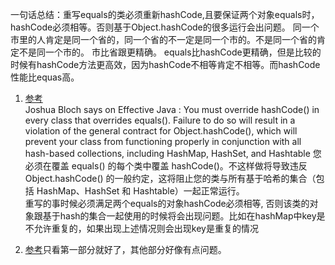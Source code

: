 一句话总结：重写equals的类必须重新hashCode,且要保证两个对象equals时，hashCode必须相等。否则基于Object.hashCode的很多运行会出问题。
同一个市里的人肯定是同一个省的，同一个省的不一定是同一个市的。不是同一个省的肯定不是同一个市的。 市比省跟更精确。 equals比hashCode更精确，但是比较的时候有hashCode方法更高效，因为hashCode不相等肯定不相等。而hashCode性能比equas高。



1. [参考](https://stackoverflow.com/questions/2265503/why-do-i-need-to-override-the-equals-and-hashcode-methods-in-java)    
Joshua Bloch says on Effective Java :    You must override hashCode() in every class that overrides equals(). Failure to do so will result in a violation of the general contract for Object.hashCode(), which will prevent your class from functioning properly in conjunction with all hash-based collections, including HashMap, HashSet, and Hashtable
您必须在覆盖 equals() 的每个类中覆盖 hashCode()。不这样做将导致违反 Object.hashCode() 的一般约定，这将阻止您的类与所有基于哈希的集合（包括 HashMap、HashSet 和 Hashtable）一起正常运行。     
重写的事时候必须满足两个equals的对象hashCode必须相等, 否则该类的对象跟基于hash的集合一起使用的时候将会出现问题。比如在hashMap中key是不允许重复的，如果出现上述情况则会出现key是重复的情况





2. [参考](https://www.cnblogs.com/skywang12345/p/3324958.html)只看第一部分就好了，其他部分好像有点问题。   


